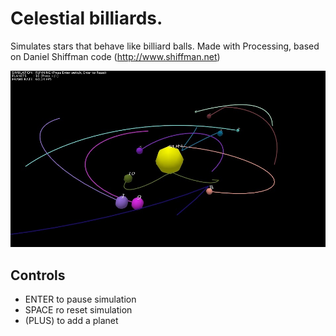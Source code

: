 # Celestial billiards.

Simulates stars that behave like billiard balls. Made with Processing, based on Daniel Shiffman code (http://www.shiffman.net)

[![Alt text](/Celestial_billiards.jpg)]()

## Controls

- ENTER to pause simulation
- SPACE ro reset simulation
- (PLUS) to add a planet
  




